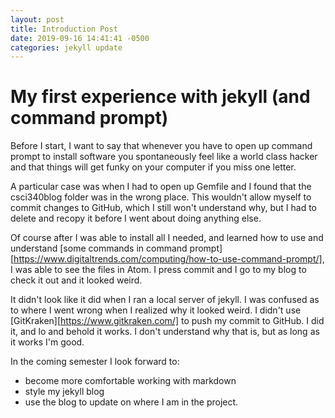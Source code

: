 ```yaml
---
layout: post
title: Introduction Post
date: 2019-09-16 14:41:41 -0500
categories: jekyll update
---
```

# My first experience with jekyll (and command prompt)

Before I start, I want to say that whenever you have to open up command prompt to install software you spontaneously feel like a world class hacker and that things will get funky on your computer if you miss one letter.

A particular case was when I had to open up Gemfile and I found that the csci340blog folder was in the wrong place. This wouldn't allow myself to commit changes to GitHub, which I still won't understand why, but I had to delete and recopy it before I went about doing anything else.

Of course after I was able to install all I needed, and learned how to use and understand [some commands in command prompt][https://www.digitaltrends.com/computing/how-to-use-command-prompt/], I was able to see the files in Atom. I press commit and I go to my blog to check it out and it looked weird.

It didn't look like it did when I ran a local server of jekyll. I was confused as to where I went wrong when I realized why it looked weird. I didn't use [GitKraken][https://www.gitkraken.com/] to push my commit to GitHub. I did it, and lo and behold it works. I don't understand why that is, but as long as it works I'm good.

In the coming semester I look forward to:
- become more comfortable working with markdown
- style my jekyll blog
- use the blog to update on where I am in the project.
